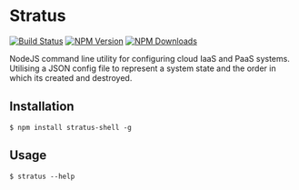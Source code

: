 # Stratus

[![Build Status](https://travis-ci.org/poolieweb/Stratus.svg?branch=master)](https://travis-ci.org/poolieweb/Stratus)
[![NPM Version](http://img.shields.io/npm/v/commander.svg?style=flat)](https://www.npmjs.org/package/stratus-shell)
[![NPM Downloads](https://img.shields.io/npm/dm/commander.svg?style=flat)](https://www.npmjs.org/package/stratus-shell)

NodeJS command line utility for configuring cloud IaaS and PaaS systems. Utilising a JSON config file to represent a 
system state and the order in which its created and destroyed.

## Installation

    $ npm install stratus-shell -g
    


## Usage

    $ stratus --help

